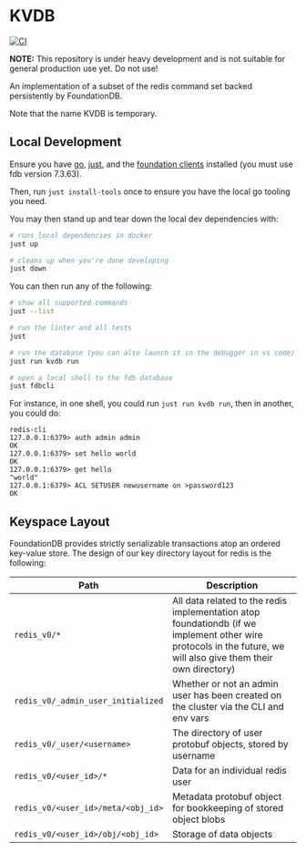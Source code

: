 # KVDB

[![CI](https://github.com/bluesky-social/kvdb/actions/workflows/ci.yml/badge.svg)](https://github.com/bluesky-social/kvdb/actions/workflows/ci.yml)

**NOTE:** This repository is under heavy development and is not suitable for general production use yet. Do not use!

An implementation of a subset of the redis command set backed persistently by FoundationDB.

Note that the name KVDB is temporary.

## Local Development

Ensure you have [go](https://go.dev), [just](https://github.com/casey/just), and the [foundation clients](https://github.com/apple/foundationdb/releases/tag/7.3.63) installed (you must use fdb version 7.3.63).

Then, run `just install-tools` once to ensure you have the local go tooling you need.

You may then stand up and tear down the local dev dependencies with:

```bash
# runs local dependencies in docker
just up

# cleans up when you're done developing
just down
```

You can then run any of the following:

```bash
# show all supported commands
just --list

# run the linter and all tests
just

# run the database (you can also launch it in the debugger in vs code)
just run kvdb run

# open a local shell to the fdb database
just fdbcli
```

For instance, in one shell, you could run `just run kvdb run`, then in another, you could do:

```
redis-cli
127.0.0.1:6379> auth admin admin
OK
127.0.0.1:6379> set hello world
OK
127.0.0.1:6379> get hello
"world"
127.0.0.1:6379> ACL SETUSER newusername on >password123
OK
```

## Keyspace Layout

FoundationDB provides strictly serializable transactions atop an ordered key-value store. The design of our key directory layout for redis is the following:

|Path|Description|
|-|-|
|`redis_v0/*`|All data related to the redis implementation atop foundationdb (if we implement other wire protocols in the future, we will also give them their own directory)|
|`redis_v0/_admin_user_initialized`|Whether or not an admin user has been created on the cluster via the CLI and env vars|
|`redis_v0/_user/<username>`|The directory of user protobuf objects, stored by username|
|`redis_v0/<user_id>/*`|Data for an individual redis user|
|`redis_v0/<user_id>/meta/<obj_id>`|Metadata protobuf object for bookkeeping of stored object blobs|
|`redis_v0/<user_id>/obj/<obj_id>`|Storage of data objects|
